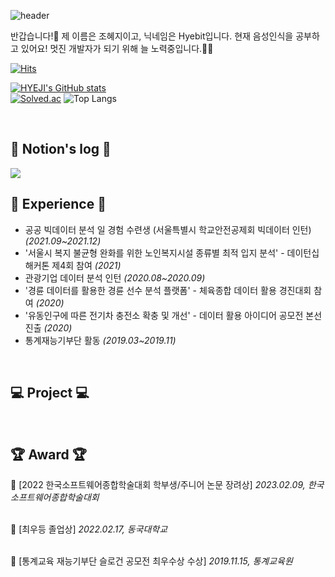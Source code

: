 ![header](https://capsule-render.vercel.app/api?type=waving&color=timeGradient&text=Welcome%20to%20Hyebit's%20GitHub%20🌿%20&desc=Hye%20Ji%20Jo&&fontSize=35&fontAlignY=40&height=250)


<div align="left">
 
반갑습니다!👋
제 이름은 조혜지이고, 닉네임은 Hyebit입니다.
현재 음성인식을 공부하고 있어요!
멋진 개발자가 되기 위해 늘 노력중입니다.🏃‍♀️ 

[![Hits](https://hits.seeyoufarm.com/api/count/incr/badge.svg?url=https%3A%2F%2Fgithub.com%2FHyeji-Jo&count_bg=%23F08080&title_bg=%23555555&icon=&icon_color=%23E7E7E7&title=Github&edge_flat=false)](https://hits.seeyoufarm.com)
 
<!-- [![HYEJI's languages](https://github-readme-stats.vercel.app/api/top-langs/?username=Hyeji-Jo&layout=compact&theme=nord&hide_border=true&langs_count=10)](https://github.com/Hyeji-Jo/github-readme-stats) -->
[![HYEJI's GitHub stats](https://github-readme-stats.vercel.app/api?username=Hyeji-Jo&theme=solarized-light&hide_border=true&count_private=true)](https://github.com/jiholee0/github-readme-stats)   
[![Solved.ac](http://mazassumnida.wtf/api/v2/generate_badge?boj=johj4112)](https://solved.ac/johj4112) ![Top Langs](https://github-readme-stats.vercel.app/api/top-langs/?username=Hyeji-Jo)


<!--  <a href="https://github.com/Hyeji-Jo">
    <img align="center" src="https://github-readme-activity-graph.cyclic.app/graph?username=Hyeji-Jo&theme=light&height=400&width=400&bg_color=white&title_color=2f80ed&color=2f80ed&line=2f80ed&point=1074b8&custom_title=jiholee0's%20Contribution%20Graph&area=true&hide_border=true&font_color=2f80ed&font_weight=bold" />
  </a> -->
 
<br>

## 📝 Notion's log 📝
 <a href="https://www.notion.so/hyebitstory/9ae0999172b94f54958f998d5a72540d?pvs=4" target="_blank">
   <img src="https://img.shields.io/badge/Notion-000000?style=for-the-badge&logo=notion&logoColor=white"/></a>  
   

<br>

  
## 💪 Experience 💪
- 공공 빅데이터 분석 일 경험 수련생 (서울특별시 학교안전공제회 빅데이터 인턴) _(2021.09~2021.12)_
- '서울시 복지 불균형 완화를 위한 노인복지시설 종류별 최적 입지 분석' - 데이턴십 해커톤 제4회 참여 _(2021)_
- 관광기업 데이터 분석 인턴 _(2020.08~2020.09)_
- '경륜 데이터를 활용한 경륜 선수 분석 플랫폼' - 체육종합 데이터 활용 경진대회 참여 _(2020)_
- '유동인구에 따른 전기차 충전소 확충 및 개선' - 데이터 활용 아이디어 공모전 본선 진출 _(2020)_
- 통계재능기부단 활동 _(2019.03~2019.11)_

<br>

  
## 💻 Project 💻


<br>

  
## 🏆 Award 🏆

🥉 [2022 한국소프트웨어종합학술대회 학부생/주니어 논문 장려상] *2023.02.09, 한국소프트웨어종합학술대회*
<br> &nbsp; &nbsp; 

🏅 [최우등 졸업상] *2022.02.17, 동국대학교*
<br> &nbsp; &nbsp; 

🏅 [통계교육 재능기부단 슬로건 공모전 최우수상 수상] *2019.11.15, 통계교육원*
<br> &nbsp; &nbsp; 


<br>


